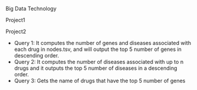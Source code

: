 Big Data Technology

Project1



Project2
- Query 1: It computes the number of genes and diseases associated with each drug in nodes.tsv, and will output the top 5 number of genes in descending order.
- Query 2: It computes the number of diseases associated
with up to n drugs and it outputs the top
5 number of diseases in a descending order.
- Query 3: Gets the name of drugs that have the top 5
number of genes
